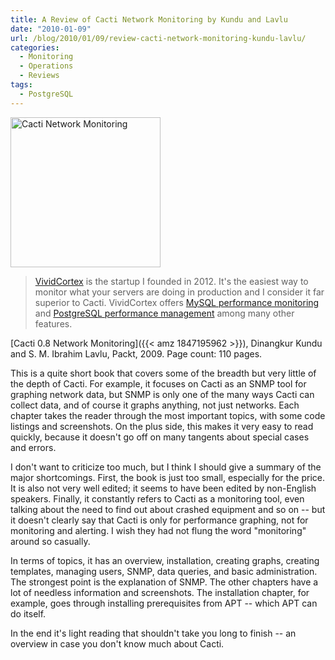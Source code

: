 ```yaml
---
title: A Review of Cacti Network Monitoring by Kundu and Lavlu
date: "2010-01-09"
url: /blog/2010/01/09/review-cacti-network-monitoring-kundu-lavlu/
categories:
  - Monitoring
  - Operations
  - Reviews
tags:
  - PostgreSQL
---
```


<a href="{{< amz 1847195962 >}}"><img src="/media/2010/01/cacti-network-monitoring.jpg" alt="Cacti Network Monitoring" title="Cacti Network Monitoring" width="240" height="240" class="size-full wp-image-1531" /></a>

> [VividCortex](https://vividcortex.com/) is the startup I founded in 2012. It's the easiest way to monitor what
> your servers are doing in production and I consider it far superior to Cacti. VividCortex offers [MySQL performance
> monitoring](https://vividcortex.com/monitoring/mysql/) and [PostgreSQL
> performance management](https://vividcortex.com/monitoring/postgres/) among many
> other features.

[Cacti 0.8 Network Monitoring]({{< amz 1847195962 >}}), Dinangkur Kundu and S. M. Ibrahim Lavlu, Packt, 2009. Page count: 110 pages.

This is a quite short book that covers some of the breadth but very little of the depth of Cacti. For example, it focuses on Cacti as an SNMP tool for graphing network data, but SNMP is only one of the many ways Cacti can collect data, and of course it graphs anything, not just networks. Each chapter takes the reader through the most important topics, with some code listings and screenshots. On the plus side, this makes it very easy to read quickly, because it doesn't go off on many tangents about special cases and errors.

I don't want to criticize too much, but I think I should give a summary of the major shortcomings. First, the book is just too small, especially for the price. It is also not very well edited; it seems to have been edited by non-English speakers. Finally, it constantly refers to Cacti as a monitoring tool, even talking about the need to find out about crashed equipment and so on -- but it doesn't clearly say that Cacti is only for performance graphing, not for monitoring and alerting. I wish they had not flung the word "monitoring" around so casually.

In terms of topics, it has an overview, installation, creating graphs, creating templates, managing users, SNMP, data queries, and basic administration. The strongest point is the explanation of SNMP. The other chapters have a lot of needless information and screenshots. The installation chapter, for example, goes through installing prerequisites from APT -- which APT can do itself.

In the end it's light reading that shouldn't take you long to finish -- an overview in case you don't know much about Cacti.


